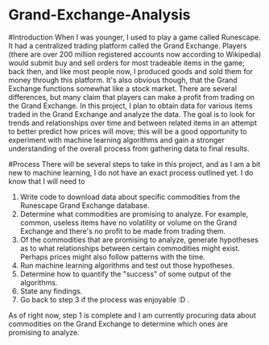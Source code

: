Grand-Exchange-Analysis
===

#Introduction
When I was younger, I used to play a game called Runescape. It had a centralized trading platform called the Grand Exchange. Players (there are over 200 million registered accounts now according to Wikipedia) would submit buy and sell orders for most tradeable items in the game; back then, and like most people now, I produced goods and sold them for money through this platform. It's also obvious though, that the Grand Exchange functions somewhat like a stock market. There are several differences, but many claim that players can make a profit from trading on the Grand Exchange. In this project, I plan to obtain data for various items traded in the Grand Exchange and analyze the data. The goal is to look for trends and relationships over time and between related items in an attempt to better predict how prices will move; this will be a good opportunity to experiment with machine learning algorithms and gain a stronger understanding of the overall process from gathering data to final results.

#Process
There will be several steps to take in this project, and as I am a bit new to machine learning, I do not have an exact process outlined yet. I do know that I will need to

1. Write code to download data about specific commodities from the Runescape Grand Exchange database.
2. Determine what commodities are promising to analyze. For example, common, useless items have no volatility or volume on the Grand Exchange and there's no profit to be made from trading them.
3. Of the commodities that are promising to analyze, generate hypotheses as to what relationships between certain commodities might exist. Perhaps prices might also follow patterns with the time.
4. Run machine learning algorithms and test out those hypotheses.
5. Determine how to quantify the "success" of some output of the algorithms.
6. State any findings. 
7. Go back to step 3 if the process was enjoyable :D .

As of right now, step 1 is complete and I am currently procuring data about commodities on the Grand Exchange to determine which ones are promising to analyze. 


